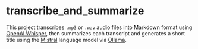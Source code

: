 # transcribe_and_summarize
This project transcribes `.mp3` or `.wav` audio files into Markdown format using [OpenAI Whisper](https://github.com/openai/whisper), then summarizes each transcript and generates a short title using the [Mistral](https://ollama.com/library/mistral) language model via [Ollama](https://ollama.com).
